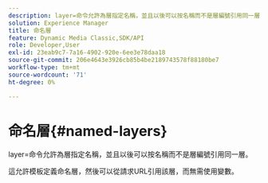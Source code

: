 ```yaml
---
description: layer=命令允許為層指定名稱，並且以後可以按名稱而不是層編號引用同一層。
solution: Experience Manager
title: 命名層
feature: Dynamic Media Classic,SDK/API
role: Developer,User
exl-id: 23eab9c7-7a16-4902-920e-6ee3e78daa18
source-git-commit: 206e4643e3926cb85b4be2189743578f88180be7
workflow-type: tm+mt
source-wordcount: '71'
ht-degree: 0%

---
```


# 命名層{#named-layers}

layer=命令允許為層指定名稱，並且以後可以按名稱而不是層編號引用同一層。

這允許模板定義命名層，然後可以從請求URL引用該層，而無需使用變數。
